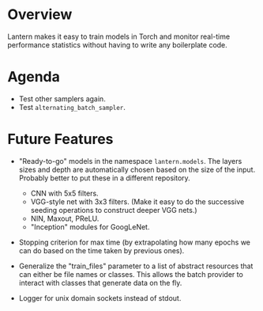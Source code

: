 # Overview

Lantern makes it easy to train models in Torch and monitor real-time performance
statistics without having to write any boilerplate code.

# Agenda

- Test other samplers again.
- Test `alternating_batch_sampler`.

# Future Features

- "Ready-to-go" models in the namespace `lantern.models`. The layers sizes and
  depth are automatically chosen based on the size of the input. Probably
  better to put these in a different repository.
  - CNN with 5x5 filters.
  - VGG-style net with 3x3 filters. (Make it easy to do the successive seeding
    operations to construct deeper VGG nets.)
  - NIN, Maxout, PReLU.
  - "Inception" modules for GoogLeNet.

- Stopping criterion for max time (by extrapolating how many epochs we can do
  based on the time taken by previous ones).

- Generalize the "train_files" parameter to a list of abstract resources that
  can either be file names or classes. This allows the batch provider to
  interact with classes that generate data on the fly.

- Logger for unix domain sockets instead of stdout.
